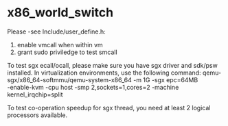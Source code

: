 # x86_world_switch

Please -see Include/user_define.h:
1. enable vmcall when within vm
2. grant sudo priviledge to test smcall

To test sgx ecall/ocall, please make sure you have sgx driver and sdk/psw installed.
In virtualization environments, use the following command:
  qemu-sgx/x86_64-softmmu/qemu-system-x86_64 -m 1G -sgx epc=64MB \
    -enable-kvm -cpu host -smp 2,sockets=1,cores=2 -machine kernel_irqchip=split

To test co-operation speedup for sgx thread, you need at least 2 logical processors available.
